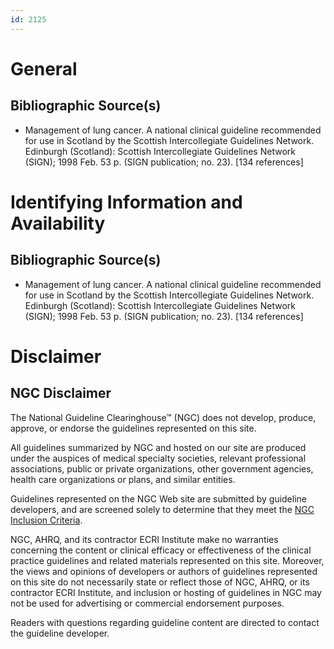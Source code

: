 ```yaml
---
id: 2125
---
```


# General

## Bibliographic Source(s)

- Management of lung cancer. A national clinical guideline recommended for use in Scotland by the Scottish Intercollegiate Guidelines Network. Edinburgh (Scotland): Scottish Intercollegiate Guidelines Network (SIGN); 1998 Feb. 53 p. (SIGN publication; no. 23). [134 references]

# Identifying Information and Availability

## Bibliographic Source(s)

- Management of lung cancer. A national clinical guideline recommended for use in Scotland by the Scottish Intercollegiate Guidelines Network. Edinburgh (Scotland): Scottish Intercollegiate Guidelines Network (SIGN); 1998 Feb. 53 p. (SIGN publication; no. 23). [134 references]

# Disclaimer

## NGC Disclaimer

The National Guideline Clearinghouse™ (NGC) does not develop, produce, approve, or endorse the guidelines represented on this site.

All guidelines summarized by NGC and hosted on our site are produced under the auspices of medical specialty societies, relevant professional associations, public or private organizations, other government agencies, health care organizations or plans, and similar entities.

Guidelines represented on the NGC Web site are submitted by guideline developers, and are screened solely to determine that they meet the [NGC Inclusion Criteria](/help-and-about/summaries/inclusion-criteria).

NGC, AHRQ, and its contractor ECRI Institute make no warranties concerning the content or clinical efficacy or effectiveness of the clinical practice guidelines and related materials represented on this site. Moreover, the views and opinions of developers or authors of guidelines represented on this site do not necessarily state or reflect those of NGC, AHRQ, or its contractor ECRI Institute, and inclusion or hosting of guidelines in NGC may not be used for advertising or commercial endorsement purposes.

Readers with questions regarding guideline content are directed to contact the guideline developer.

